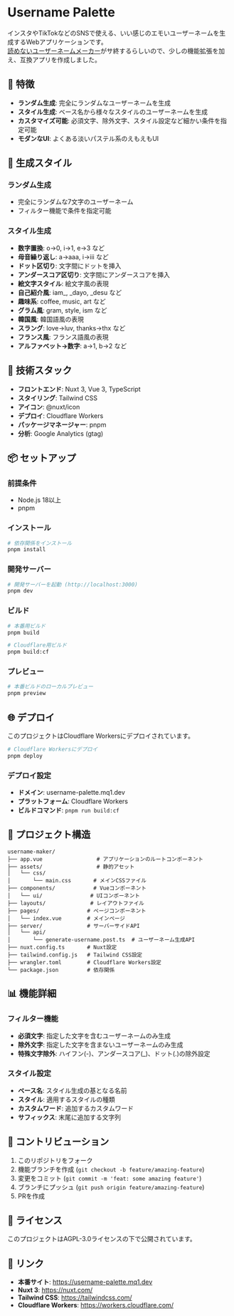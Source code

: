 # Username Palette

インスタやTikTokなどのSNSで使える、いい感じのエモいユーザーネームを生成するWebアプリケーションです。  
[読めないユーザーネームメーカー](https://username-maker.com/)がサ終するらしいので、少しの機能拡張を加え、互換アプリを作成しました。  

## 🌟 特徴

- **ランダム生成**: 完全にランダムなユーザーネームを生成
- **スタイル生成**: ベース名から様々なスタイルのユーザーネームを生成
- **カスタマイズ可能**: 必須文字、除外文字、スタイル設定など細かい条件を指定可能
- **モダンなUI**: よくある淡いパステル系のえもえもUI

## 🎨 生成スタイル

### ランダム生成
- 完全にランダムな7文字のユーザーネーム
- フィルター機能で条件を指定可能

### スタイル生成
- **数字置換**: o→0, i→1, e→3 など
- **母音繰り返し**: a→aaa, i→iii など
- **ドット区切り**: 文字間にドットを挿入
- **アンダースコア区切り**: 文字間にアンダースコアを挿入
- **絵文字スタイル**: 絵文字風の表現
- **自己紹介風**: iam_, _dayo, _desu など
- **趣味系**: coffee, music, art など
- **グラム風**: gram, style, ism など
- **韓国風**: 韓国語風の表現
- **スラング**: love→luv, thanks→thx など
- **フランス風**: フランス語風の表現
- **アルファベット→数字**: a→1, b→2 など

## 🚀 技術スタック

- **フロントエンド**: Nuxt 3, Vue 3, TypeScript
- **スタイリング**: Tailwind CSS
- **アイコン**: @nuxt/icon
- **デプロイ**: Cloudflare Workers
- **パッケージマネージャー**: pnpm
- **分析**: Google Analytics (gtag)

## 📦 セットアップ

### 前提条件
- Node.js 18以上
- pnpm

### インストール

```bash
# 依存関係をインストール
pnpm install
```

### 開発サーバー

```bash
# 開発サーバーを起動 (http://localhost:3000)
pnpm dev
```

### ビルド

```bash
# 本番用ビルド
pnpm build

# Cloudflare用ビルド
pnpm build:cf
```

### プレビュー

```bash
# 本番ビルドのローカルプレビュー
pnpm preview
```

## 🌐 デプロイ

このプロジェクトはCloudflare Workersにデプロイされています。

```bash
# Cloudflare Workersにデプロイ
pnpm deploy
```

### デプロイ設定
- **ドメイン**: username-palette.mq1.dev
- **プラットフォーム**: Cloudflare Workers
- **ビルドコマンド**: `pnpm run build:cf`

## 📁 プロジェクト構造

```
username-maker/
├── app.vue                 # アプリケーションのルートコンポーネント
├── assets/                 # 静的アセット
│   └── css/
│       └── main.css       # メインCSSファイル
├── components/            # Vueコンポーネント
│   └── ui/               # UIコンポーネント
├── layouts/              # レイアウトファイル
├── pages/               # ページコンポーネント
│   └── index.vue        # メインページ
├── server/              # サーバーサイドAPI
│   └── api/
│       └── generate-username.post.ts  # ユーザーネーム生成API
├── nuxt.config.ts       # Nuxt設定
├── tailwind.config.js   # Tailwind CSS設定
├── wrangler.toml        # Cloudflare Workers設定
└── package.json         # 依存関係
```


## 📊 機能詳細
### フィルター機能
- **必須文字**: 指定した文字を含むユーザーネームのみ生成
- **除外文字**: 指定した文字を含まないユーザーネームのみ生成
- **特殊文字除外**: ハイフン(-)、アンダースコア(_)、ドット(.)の除外設定

### スタイル設定
- **ベース名**: スタイル生成の基となる名前
- **スタイル**: 適用するスタイルの種類
- **カスタムワード**: 追加するカスタムワード
- **サフィックス**: 末尾に追加する文字列

## 🤝 コントリビューション

1. このリポジトリをフォーク
2. 機能ブランチを作成 (`git checkout -b feature/amazing-feature`)
3. 変更をコミット (`git commit -m 'feat: some amazing feature'`)
4. ブランチにプッシュ (`git push origin feature/amazing-feature`)
5. PRを作成

## 📄 ライセンス
このプロジェクトはAGPL-3.0ライセンスの下で公開されています。


## 🔗 リンク

- **本番サイト**: https://username-palette.mq1.dev
- **Nuxt 3**: https://nuxt.com/
- **Tailwind CSS**: https://tailwindcss.com/
- **Cloudflare Workers**: https://workers.cloudflare.com/
